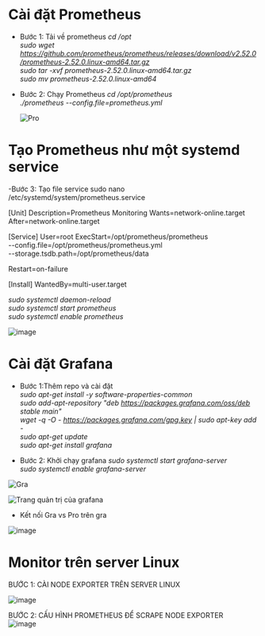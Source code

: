 # Cài đặt Prometheus  

- Bước 1: Tải về prometheus
*cd /opt*  
*sudo wget https://github.com/prometheus/prometheus/releases/download/v2.52.0/prometheus-2.52.0.linux-amd64.tar.gz*  
*sudo tar -xvf prometheus-2.52.0.linux-amd64.tar.gz*  
*sudo mv prometheus-2.52.0.linux-amd64*  

- Bước 2: Chạy Prometheus
*cd /opt/prometheus*  
*./prometheus --config.file=prometheus.yml*

  ![Pro](https://github.com/user-attachments/assets/3c1f6f28-d536-444f-9a94-db2757486a22)
# Tạo Prometheus như một systemd service

-Bước 3: Tạo file service
  sudo nano /etc/systemd/system/prometheus.service  
  
  [Unit]
Description=Prometheus Monitoring
Wants=network-online.target
After=network-online.target

[Service]
User=root
ExecStart=/opt/prometheus/prometheus \
  --config.file=/opt/prometheus/prometheus.yml \
  --storage.tsdb.path=/opt/prometheus/data

Restart=on-failure

[Install]
WantedBy=multi-user.target  


*sudo systemctl daemon-reload*  
*sudo systemctl start prometheus*  
*sudo systemctl enable prometheus*  

  ![image](https://github.com/user-attachments/assets/9c51ab4d-5fc0-48fd-9e38-db58501bdb87)



# Cài đặt Grafana  

- Bước 1:Thêm repo và cài đặt  
*sudo apt-get install -y software-properties-common*  
*sudo add-apt-repository "deb https://packages.grafana.com/oss/deb stable main"*  
*wget -q -O - https://packages.grafana.com/gpg.key | sudo apt-key add -*  
*sudo apt-get update*  
*sudo apt-get install grafana*  

- Bước 2: Khởi chạy grafana
*sudo systemctl start grafana-server*  
*sudo systemctl enable grafana-server*


![Gra](https://github.com/user-attachments/assets/0a1a21d5-18ee-4bae-8f31-8ea8fa9831e9)  

![Trang quản trị của grafana](https://github.com/user-attachments/assets/b4354665-5958-4be4-93c6-c8688fed81d2)  

- Kết nối Gra vs Pro  trên gra

![image](https://github.com/user-attachments/assets/1a8d87c3-d476-4e2f-abb3-8fcb9e250841)  

# Monitor trên server Linux  

BƯỚC 1: CÀI NODE EXPORTER TRÊN SERVER LINUX  

![image](https://github.com/user-attachments/assets/9c58a7b7-7499-4726-b609-4903689502f5)  

BƯỚC 2: CẤU HÌNH PROMETHEUS ĐỂ SCRAPE NODE EXPORTER  
![image](https://github.com/user-attachments/assets/4449f022-e78d-40f9-950e-a3ea7b78fca3)  





